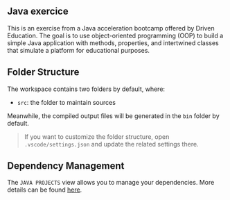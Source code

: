 ## Java exercice 

This is an exercise from a Java acceleration bootcamp offered by Driven Education. The goal is to use object-oriented programming (OOP) to build a simple Java application with methods, properties, and intertwined classes that simulate a platform for educational purposes.



## Folder Structure

The workspace contains two folders by default, where:

- `src`: the folder to maintain sources

Meanwhile, the compiled output files will be generated in the `bin` folder by default.

> If you want to customize the folder structure, open `.vscode/settings.json` and update the related settings there.

## Dependency Management

The `JAVA PROJECTS` view allows you to manage your dependencies. More details can be found [here](https://github.com/microsoft/vscode-java-dependency#manage-dependencies).
